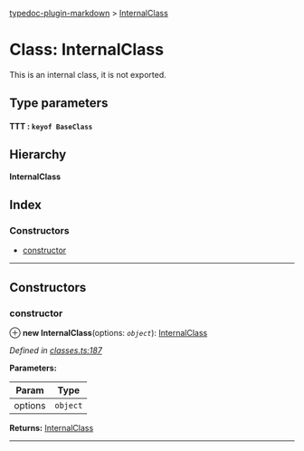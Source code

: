 [typedoc-plugin-markdown](../README.md) > [InternalClass](../classes/internalclass.md)

# Class: InternalClass

This is an internal class, it is not exported.

## Type parameters
#### TTT :  `keyof BaseClass`
## Hierarchy

**InternalClass**

## Index

### Constructors

* [constructor](internalclass.md#markdown-header-constructor)

---

## Constructors

###  constructor

⊕ **new InternalClass**(options: *`object`*): [InternalClass](internalclass.md)

*Defined in [classes.ts:187](https://bitbucket.org/owner/repository_name/src/master/classes.ts?fileviewer&amp;#x3D;file-view-default#classes.ts-187)*

**Parameters:**

| Param | Type |
| ------ | ------ |
| options | `object` |

**Returns:** [InternalClass](internalclass.md)

___


